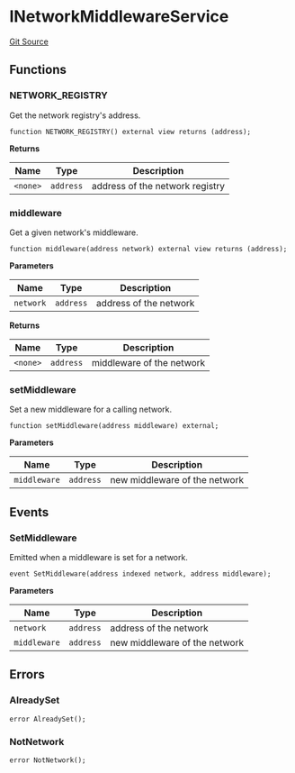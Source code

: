 # INetworkMiddlewareService
[Git Source](https://github.com/symbioticfi/core/blob/5ab692fe7f696ff6aee61a77fae37dc444e1c86e/src/interfaces/service/INetworkMiddlewareService.sol)


## Functions
### NETWORK_REGISTRY

Get the network registry's address.


```solidity
function NETWORK_REGISTRY() external view returns (address);
```
**Returns**

|Name|Type|Description|
|----|----|-----------|
|`<none>`|`address`|address of the network registry|


### middleware

Get a given network's middleware.


```solidity
function middleware(address network) external view returns (address);
```
**Parameters**

|Name|Type|Description|
|----|----|-----------|
|`network`|`address`|address of the network|

**Returns**

|Name|Type|Description|
|----|----|-----------|
|`<none>`|`address`|middleware of the network|


### setMiddleware

Set a new middleware for a calling network.


```solidity
function setMiddleware(address middleware) external;
```
**Parameters**

|Name|Type|Description|
|----|----|-----------|
|`middleware`|`address`|new middleware of the network|


## Events
### SetMiddleware
Emitted when a middleware is set for a network.


```solidity
event SetMiddleware(address indexed network, address middleware);
```

**Parameters**

|Name|Type|Description|
|----|----|-----------|
|`network`|`address`|address of the network|
|`middleware`|`address`|new middleware of the network|

## Errors
### AlreadySet

```solidity
error AlreadySet();
```

### NotNetwork

```solidity
error NotNetwork();
```


